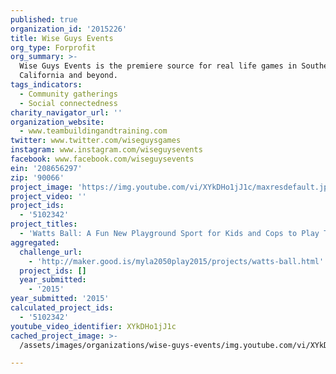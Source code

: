 ```yaml
---
published: true
organization_id: '2015226'
title: Wise Guys Events
org_type: Forprofit
org_summary: >-
  Wise Guys Events is the premiere source for real life games in Southern
  California and beyond.
tags_indicators:
  - Community gatherings
  - Social connectedness
charity_navigator_url: ''
organization_website:
  - www.teambuildingandtraining.com
twitter: www.twitter.com/wiseguysgames
instagram: www.instagram.com/wiseguysevents
facebook: www.facebook.com/wiseguysevents
ein: '208656297'
zip: '90066'
project_image: 'https://img.youtube.com/vi/XYkDHo1jJ1c/maxresdefault.jpg'
project_video: ''
project_ids:
  - '5102342'
project_titles:
  - 'Watts Ball: A Fun New Playground Sport for Kids and Cops to Play Together'
aggregated:
  challenge_url:
    - 'http://maker.good.is/myla2050play2015/projects/watts-ball.html'
  project_ids: []
  year_submitted:
    - '2015'
year_submitted: '2015'
calculated_project_ids:
  - '5102342'
youtube_video_identifier: XYkDHo1jJ1c
cached_project_image: >-
  /assets/images/organizations/wise-guys-events/img.youtube.com/vi/XYkDHo1jJ1c/maxresdefault.jpg

---
```

